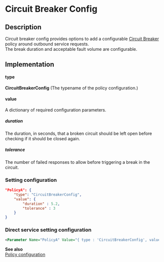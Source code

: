 # Circuit Breaker Config

## Description
Circuit breaker config provides options to add a configurable [Circuit Breaker](https://github.com/App-vNext/Polly/wiki/Circuit-Breaker) policy around outbound service requests.<br/>
The break duration and acceptable fault volume are configurable.  

## Implementation
#### type
__CircuitBreakerConfig__ (The typename of the policy configuration.)

#### value
A dictionary of required configuration parameters.

##### duration
The duration, in seconds, that a broken circuit should be left open before checking if it should be closed again.

##### tolerance
The number of failed responses to allow before triggering a break in the circuit.

### Setting configuration
```json
"PolicyA": {
    "type": "CircuitBreakerConfig",
    "value": {
        "duration" : 5.2,
        "tolerance" : 3
    }
}
```

### Direct service setting configuration
```xml
<Parameter Name="PolicyA" Value="{ type : 'CircuitBreakerConfig', value : { duration : 5.2, tolerance : 3 } }" />
```

__See also__<br/>
[Policy configuration](./Policy.md)